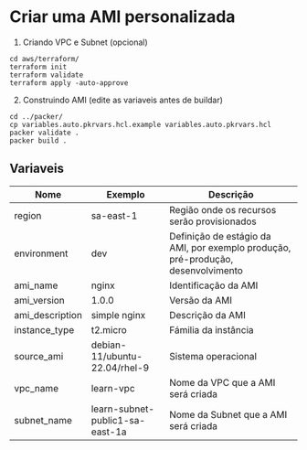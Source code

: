 # Criar uma AMI personalizada

1. Criando VPC e Subnet (opcional)
```
cd aws/terraform/
terraform init
terraform validate
terraform apply -auto-approve
```

2. Construindo AMI (edite as variaveis antes de buildar)
```
cd ../packer/
cp variables.auto.pkrvars.hcl.example variables.auto.pkrvars.hcl
packer validate .
packer build .
```

## Variaveis
| Nome            | Exemplo | Descrição |
| --------------- | ------- | --------- |
| region          | sa-east-1 | Região onde os recursos serão provisionados |
| environment     | dev | Definição de estágio da AMI, por exemplo produção, pré-produção, desenvolvimento |
| ami_name        | nginx | Identificação da AMI |
| ami_version     | 1.0.0 | Versão da AMI |
| ami_description | simple nginx | Descrição da AMI |
| instance_type   | t2.micro | Fámilia da instância |
| source_ami      | debian-11/ubuntu-22.04/rhel-9 | Sistema operacional |
| vpc_name        | learn-vpc | Nome da VPC que a AMI será criada |
| subnet_name     | learn-subnet-public1-sa-east-1a | Nome da Subnet que a AMI será criada |
